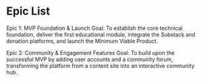# Epic List

Epic 1: MVP Foundation & Launch
Goal: To establish the core technical foundation, deliver the first educational module, integrate the Substack and donation platforms, and launch the Minimum Viable Product.

Epic 2: Community & Engagement Features
Goal: To build upon the successful MVP by adding user accounts and a community forum, transforming the platform from a content site into an interactive community hub.